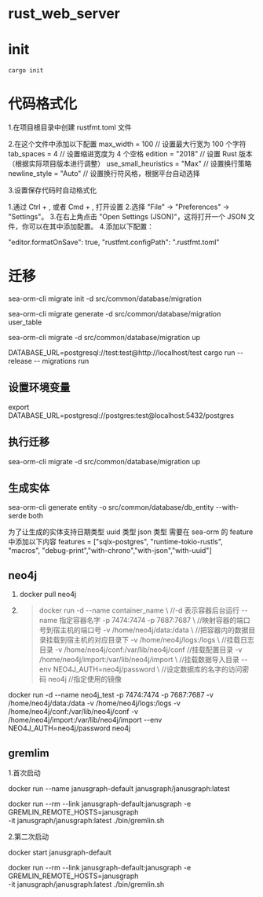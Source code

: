 # rust_web_server

# init

```shell
cargo init
```

# 代码格式化

1.在项目根目录中创建 rustfmt.toml 文件

2.在这个文件中添加以下配置
max_width = 100 // 设置最大行宽为 100 个字符
tab_spaces = 4 // 设置缩进宽度为 4 个空格
edition = "2018" // 设置 Rust 版本（根据实际项目版本进行调整）
use_small_heuristics = "Max" // 设置换行策略
newline_style = "Auto" // 设置换行符风格，根据平台自动选择

3.设置保存代码时自动格式化

1.通过 Ctrl + , 或者 Cmd + , 打开设置 2.选择 "File" -> "Preferences" -> "Settings"。 3.在右上角点击 "Open Settings (JSON)"，这将打开一个 JSON 文件，你可以在其中添加配置。 4.添加以下配置：

"editor.formatOnSave": true,
"rustfmt.configPath": ".rustfmt.toml"

# 迁移

sea-orm-cli migrate init -d src/common/database/migration

sea-orm-cli migrate generate -d src/common/database/migration user_table

sea-orm-cli migrate -d src/common/database/migration up

DATABASE_URL=postgresql://test:test@http://localhost/test cargo run --release -- migrations run

## 设置环境变量

export DATABASE_URL=postgresql://postgres:test@localhost:5432/postgres

## 执行迁移

sea-orm-cli migrate -d src/common/database/migration up

## 生成实体

sea-orm-cli generate entity -o src/common/database/db_entity --with-serde both

为了让生成的实体支持日期类型 uuid 类型 json 类型 需要在 sea-orm 的 feature 中添加以下内容
features = ["sqlx-postgres", "runtime-tokio-rustls", "macros", "debug-print","with-chrono","with-json","with-uuid"]

## neo4j

1.  docker pull neo4j

2.  > docker run -d --name container_name \ //-d 表示容器后台运行 --name 指定容器名字
        -p 7474:7474 -p 7687:7687 \  //映射容器的端口号到宿主机的端口号
        -v /home/neo4j/data:/data \  //把容器内的数据目录挂载到宿主机的对应目录下
        -v /home/neo4j/logs:/logs \  //挂载日志目录
        -v /home/neo4j/conf:/var/lib/neo4j/conf   //挂载配置目录
        -v /home/neo4j/import:/var/lib/neo4j/import \  //挂载数据导入目录
        --env NEO4J_AUTH=neo4j/password \  //设定数据库的名字的访问密码
        neo4j //指定使用的镜像

docker run -d --name neo4j_test -p 7474:7474 -p 7687:7687 -v /home/neo4j/data:/data -v /home/neo4j/logs:/logs -v /home/neo4j/conf:/var/lib/neo4j/conf -v /home/neo4j/import:/var/lib/neo4j/import --env NEO4J_AUTH=neo4j/password neo4j

## gremlim

1.首次启动

docker run --name janusgraph-default janusgraph/janusgraph:latest

docker run --rm --link janusgraph-default:janusgraph -e GREMLIN_REMOTE_HOSTS=janusgraph \
 -it janusgraph/janusgraph:latest ./bin/gremlin.sh

2.第二次启动

docker start janusgraph-default

docker run --rm --link janusgraph-default:janusgraph -e GREMLIN_REMOTE_HOSTS=janusgraph \
 -it janusgraph/janusgraph:latest ./bin/gremlin.sh
